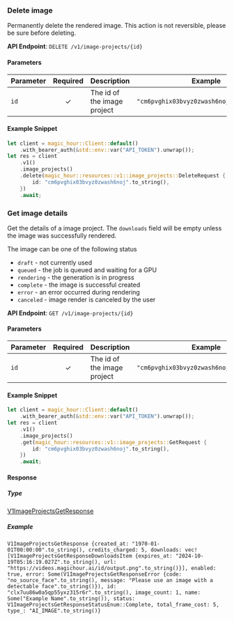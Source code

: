 
### Delete image <a name="delete"></a>

Permanently delete the rendered image. This action is not reversible, please be sure before deleting.

**API Endpoint**: `DELETE /v1/image-projects/{id}`

#### Parameters

| Parameter | Required | Description | Example |
|-----------|:--------:|-------------|--------|
| `id` | ✓ | The id of the image project | `"cm6pvghix03bvyz0zwash6noj".to_string()` |

#### Example Snippet

```rust
let client = magic_hour::Client::default()
    .with_bearer_auth(&std::env::var("API_TOKEN").unwrap());
let res = client
    .v1()
    .image_projects()
    .delete(magic_hour::resources::v1::image_projects::DeleteRequest {
        id: "cm6pvghix03bvyz0zwash6noj".to_string(),
    })
    .await;
```

### Get image details <a name="get"></a>

Get the details of a image project. The `downloads` field will be empty unless the image was successfully rendered.

The image can be one of the following status
- `draft` - not currently used
- `queued` - the job is queued and waiting for a GPU
- `rendering` - the generation is in progress
- `complete` - the image is successful created
- `error` - an error occurred during rendering
- `canceled` - image render is canceled by the user


**API Endpoint**: `GET /v1/image-projects/{id}`

#### Parameters

| Parameter | Required | Description | Example |
|-----------|:--------:|-------------|--------|
| `id` | ✓ | The id of the image project | `"cm6pvghix03bvyz0zwash6noj".to_string()` |

#### Example Snippet

```rust
let client = magic_hour::Client::default()
    .with_bearer_auth(&std::env::var("API_TOKEN").unwrap());
let res = client
    .v1()
    .image_projects()
    .get(magic_hour::resources::v1::image_projects::GetRequest {
        id: "cm6pvghix03bvyz0zwash6noj".to_string(),
    })
    .await;
```

#### Response

##### Type
[V1ImageProjectsGetResponse](/src/models/v1_image_projects_get_response.rs)

##### Example
`V1ImageProjectsGetResponse {created_at: "1970-01-01T00:00:00".to_string(), credits_charged: 5, downloads: vec![V1ImageProjectsGetResponseDownloadsItem {expires_at: "2024-10-19T05:16:19.027Z".to_string(), url: "https://videos.magichour.ai/id/output.png".to_string()}], enabled: true, error: Some(V1ImageProjectsGetResponseError {code: "no_source_face".to_string(), message: "Please use an image with a detectable face".to_string()}), id: "clx7uu86w0a5qp55yxz315r6r".to_string(), image_count: 1, name: Some("Example Name".to_string()), status: V1ImageProjectsGetResponseStatusEnum::Complete, total_frame_cost: 5, type_: "AI_IMAGE".to_string()}`
